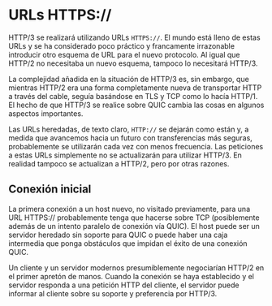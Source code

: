 # URLs HTTPS://

HTTP/3 se realizará utilizando URLs `HTTPS://`. El mundo está lleno de estas
URLs y se ha considerado poco práctico y francamente irrazonable introducir
otro esquema de URL para el nuevo protocolo. Al igual que HTTP/2 no necesitaba
un nuevo esquema, tampoco lo necesitará HTTP/3.

La complejidad añadida en la situación de HTTP/3 es, sin embargo, que mientras
HTTP/2 era una forma completamente nueva de transportar HTTP a través del
cable, seguía basándose en TLS y TCP como lo hacía HTTP/1. El hecho de que
HTTP/3 se realice sobre QUIC cambia las cosas en algunos aspectos importantes.

Las URLs heredadas, de texto claro, `HTTP://` se dejarán como están y, a medida
que avancemos hacia un futuro con transferencias más seguras, probablemente se
utilizarán cada vez con menos frecuencia. Las peticiones a estas URLs
simplemente no se actualizarán para utilizar HTTP/3. En realidad tampoco se
actualizan a HTTP/2, pero por otras razones.

## Conexión inicial

La primera conexión a un host nuevo, no visitado previamente, para una URL
HTTPS:// probablemente tenga que hacerse sobre TCP (posiblemente además de un
intento paralelo de conexión vía QUIC). El host puede ser un servidor heredado
sin soporte para QUIC o puede haber una caja intermedia que ponga obstáculos
que impidan el éxito de una conexión QUIC.

Un cliente y un servidor modernos presumiblemente negociarían HTTP/2 en el
primer apretón de manos. Cuando la conexión se haya establecido y el servidor
responda a una petición HTTP del cliente, el servidor puede informar al cliente
sobre su soporte y preferencia por HTTP/3.
